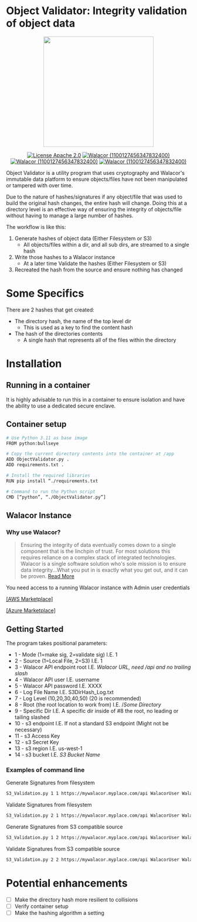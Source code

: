 # Object Validator: Integrity validation of object data

<div align="center">

<img src="https://www.walacor.com/wp-content/uploads/2022/09/Walacor_Logo_Tag.png" width="300" />

[![License Apache 2.0][badge-license]][license]
[![Walacor (1100127456347832400)](https://img.shields.io/badge/My-Discord-%235865F2.svg?label=Walacor)](https://discord.gg/BaEWpsg8Yc)
[![Walacor (1100127456347832400)](https://img.shields.io/static/v1?label=Walacor&message=LinkedIn&color=blue)](https://www.linkedin.com/company/walacor/)
[![Walacor (1100127456347832400)](https://img.shields.io/static/v1?label=Walacor&message=Website&color)](https://www.walacor.com/)

</div>

[badge-license]: https://img.shields.io/badge/license-Apache2-green.svg?dummy
[license]: https://github.com/walacor/objectvalidation/blob/main/LICENSE

Object Validator is a utility program that uses cryptography and Walacor's immutable data platform to  ensure objects/files have not been manipulated or tampered with over time.

Due to the nature of hashes/signatures if any object/file that was used to build the original hash changes, the entire hash will change.  Doing this at a directory level is an effective way of ensuring the integrity of objects/file without having to manage a large number of hashes.

The workflow is like this:

1. Generate hashes of object data (Either Filesystem or S3)
   * All objects/files within a dir, and all sub dirs, are streamed to a single hash
2. Write those hashes to a Walacor instance
   * At a later time Validate the hashes (Either Filesystem or S3)
3. Recreated the hash from the source and ensure nothing has changed

# Some Specifics

There are 2 hashes that get created:

* The directory hash, the name of the top level dir
  * This is used as a key to find the content hash
* The hash of the directories contents
  * A single hash that represents all of the files within the directory

# Installation

## Running in a container

It is highly advisable to run this in a container to ensure isolation and have the ability to use a dedicated secure enclave.

## Container setup

```sh
# Use Python 3.11 as base image
FROM python:bullseye

# Copy the current directory contents into the container at /app
ADD ObjectValidator.py .
ADD requirements.txt .

# Install the required libraries
RUN pip install “./requirements.txt

# Command to run the Python script
CMD [“python”, “./ObjectValidator.py”] 
```

## Walacor Instance

### Why use Walacor?

> Ensuring the integrity of data eventually comes down to a single component that is the linchpin of trust.  For most solutions this requires reliance on a complex stack of integrated technologies.  Walacor is a single software solution who's sole mission is to ensure data integrity...What you put in is exactly what you get out, and it can be proven. [Read More](https://www.walacor.com)

You need access to a running Walacor instance with Admin user credentials

[[AWS Marketplace]](https://aws.amazon.com/marketplace/pp/prodview-n6yuvr2g44wpo)

[[Azure Marketplace]](https://azuremarketplace.microsoft.com/en-us/marketplace/apps?search=walacor)

## Getting Started

The program takes positional parameters:

* 1 - Mode (1=make sig, 2=validate sig) I.E. 1
* 2 - Source (1=Local File, 2=S3) I.E. 1
* 3 - Walacor API endpoint root I.E. *Walacor URL, need /api and no trailing slash*
* 4 - Walacor API user I.E. username
* 5 - Walacor API password I.E. XXXX
* 6 - Log File Name I.E. S3DirHash_Log.txt
* 7 - Log Level (10,20,30,40,50) (20 is recommended)
* 8 - Root (the root location to work from) I.E. /*Some Directory*
* 9 - Specific Dir I.E. A specific dir inside of #8 the root, no leading or tailing slashed
* 10 - s3 endpoint I.E. If not a standard S3 endpoint (Might not be necessary)
* 11 - s3 Access Key
* 12 - s3 Secret Key
* 13 - s3 region I.E. us-west-1
* 14 - s3 bucket I.E. *S3 Bucket Name*

### Examples of command line

Generate Signatures from filesystem
```sh
S3_Validation.py 1 1 https://mywalacor.myplace.com/api WalacorUser WalacorPassword LogFile.txt 20 RootDir "" 
```

Validate Signatures from filesystem

```sh
S3_Validation.py 2 1 https://mywalacor.myplace.com/api WalacorUser WalacorPassword LogFile.txt 20 RootDir ""
```

Generate Signatures from S3 compatible source

```sh
S3_Validation.py 1 2 https://mywalacor.myplace.com/api WalacorUser WalacorPassword LogFile.txt 20 RootDir "" "" AWSAccessKey AWSSecretKey us-west-1 s3Bucket
```

Validate Signatures from S3 compatible source

```sh
S3_Validation.py 2 2 https://mywalacor.myplace.com/api WalacorUser WalacorPassword LogFile.txt 20 RootDir "" "" AWSAccessKey AWSSecretKey us-west-1 s3Bucket

```

# Potential enhancements

- [ ] Make the directory hash more resilient to collisions
- [ ] Verify container setup
- [ ] Make the hashing algorithm a setting
